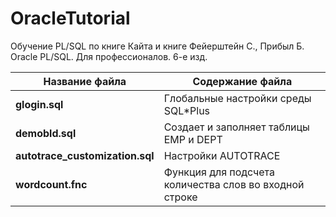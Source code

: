 # OracleTutorial
Обучение PL/SQL по книге Кайта и книге Фейерштейн С., Прибыл Б. Oracle PL/SQL. Для профессионалов. 6-е изд. 

Название файла  | Содержание файла
----------------|----------------------
**glogin.sql**       | Глобальные настройки среды SQL*Plus
**demobld.sql**       | Создает и заполняет таблицы EMP и DEPT
**autotrace_customization.sql**       | Настройки AUTOTRACE
**wordcount.fnc**       | Функция для подсчета количества слов во входной строке
